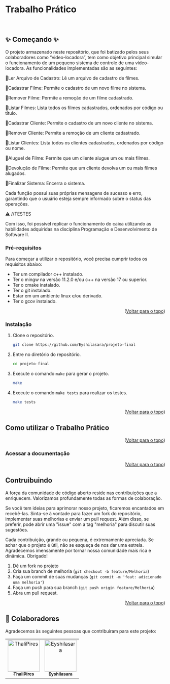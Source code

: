 <div id="top"></div>

# Trabalho Prático



<br/>


## ✨ Começando ✨

O projeto armazenado neste repositório, que foi batizado pelos seus colaboradores como “video-locadora”, tem como objetivo principal simular o funcionamento de um pequeno sistema de controle de uma vídeo-locadora. As funcionalidades implementadas são as seguintes:

🔸Ler Arquivo de Cadastro: Lê um arquivo de cadastro de filmes.

🔸Cadastrar Filme: Permite o cadastro de um novo filme no sistema.

🔸Remover Filme: Permite a remoção de um filme cadastrado.

🔸Listar Filmes: Lista todos os filmes cadastrados, ordenados por código ou título.

🔸Cadastrar Cliente: Permite o cadastro de um novo cliente no sistema.

🔸Remover Cliente: Permite a remoção de um cliente cadastrado.

🔸Listar Clientes: Lista todos os clientes cadastrados, ordenados por código ou nome.

🔸Aluguel de Filme: Permite que um cliente alugue um ou mais filmes.

🔸Devolução de Filme: Permite que um cliente devolva um ou mais filmes alugados.

🔸Finalizar Sistema: Encerra o sistema.

Cada função possui suas próprias mensagens de sucesso e erro, garantindo que o usuário esteja sempre informado sobre o status das operações.

⚠️ //TESTES

Com isso, foi possível replicar o funcionamento do caixa utilizando as habilidades adquiridas na disciplina Programação e Desenvolvimento de Software II.


### Pré-requisitos
Para começar a utilizar o repositório, você precisa cumprir todos os requisitos abaixo:

* Ter um compilador c++ instalado.
* Ter o mingw na versão 11.2.0 e/ou c++ na versão 17 ou superior.
* Ter o cmake instalado.
* Ter o git instalado.
* Estar em um ambiente linux e/ou derivado.
* Ter o gcov instalado.

<p align="right">(<a href="#top">Voltar para o topo</a>)</p>

### Instalação

1. Clone o repositório.
   ```sh
   git clone https://github.com/Eyshilasara/projeto-final
   ```
2. Entre no diretório do repositório.
    ```sh
    cd projeto-final
    ```
3. Execute o comando `make` para gerar o projeto.
    ```sh
    make
    ```
4. Execute o comando `make tests` para realizar os testes.
    ```sh
    make tests
    ```
    
<p align="right">(<a href="#top">Voltar para o topo</a>)</p>

## Como utilizar o Trabalho Prático



<p align="right">(<a href="#top">Voltar para o topo</a>)</p>

### Acessar a documentação



<p align="right">(<a href="#top">Voltar para o topo</a>)</p>

## Contruibuindo

A força da comunidade de código aberto reside nas contribuições que a enriquecem. Valorizamos profundamente todas as formas de colaboração.

Se você tem ideias para aprimorar nosso projeto, ficaremos encantados em recebê-las. Sinta-se à vontade para fazer um fork do repositório, implementar suas melhorias e enviar um pull request. Além disso, se preferir, pode abrir uma "issue" com a tag "melhoria" para discutir suas sugestões.

Cada contribuição, grande ou pequena, é extremamente apreciada. Se achar que o projeto é útil, não se esqueça de nos dar uma estrela. Agradecemos imensamente por tornar nossa comunidade mais rica e dinâmica. Obrigado!

1. Dê um fork no projeto
2. Cria sua branch de melhoria (`git checkout -b feature/Melhoria`)
3. Faça um commit de suas mudanças (`git commit -m 'feat: adicionado uma melhoria'`)
4. Faça um push para sua branch (`git push origin feature/Melhoria`)
5. Abra um pull request.

<p align="right">(<a href="#top">Voltar para o topo</a>)</p>

## 🤝 Colaboradores

Agradecemos às seguintes pessoas que contribuíram para este projeto:

<table>
  <tr>
    <td align="center">
      <a href="https://github.com/thali-pires">
        <img src="https://avatars.githubusercontent.com/u/142760085" width="100px;" alt="ThaliPires"/><br>
        <sub>
          <b>ThaliPires</b>
        </sub>
      </a>
    </td>
    <td align="center">
      <a href="#">
        <img src="https://avatars.githubusercontent.com/u/93560193" width="100px;" alt="Eyshilasara"/><br>
        <sub>
          <b>Eyshilasara</b>
        </sub>
      </a>
    </td>
   
    
  </tr>
</table>
